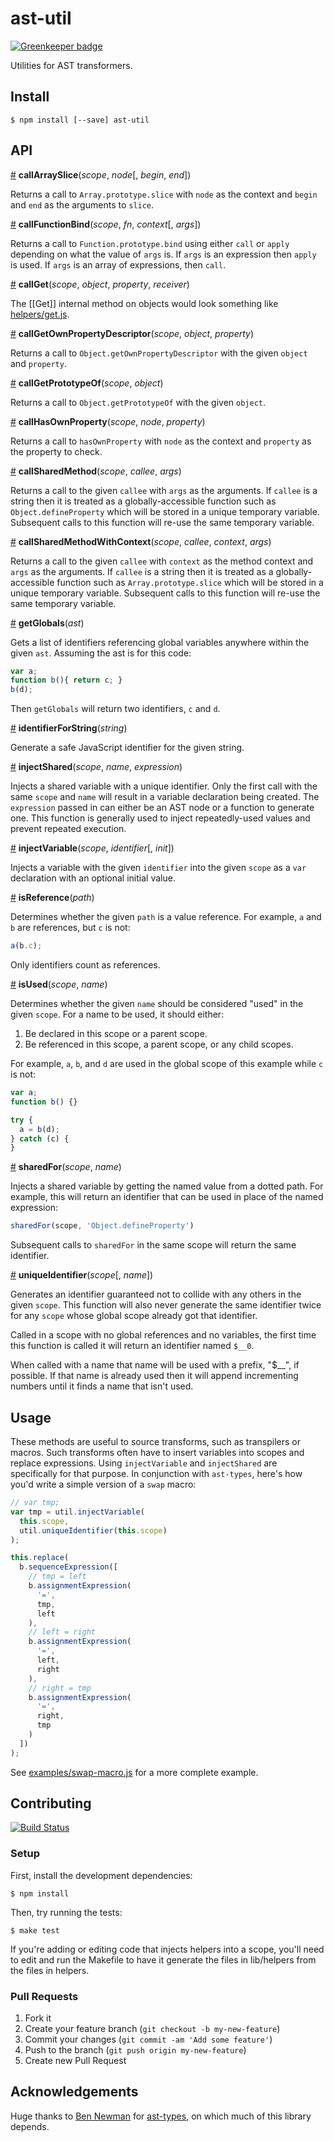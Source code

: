 # ast-util

[![Greenkeeper badge](https://badges.greenkeeper.io/eventualbuddha/ast-util.svg)](https://greenkeeper.io/)

Utilities for AST transformers.

## Install

```
$ npm install [--save] ast-util
```

## API

<a name="callArraySlice" href="#user-content-callArraySlice">#</a> <b>callArraySlice</b>(<i>scope</i>, <i>node</i>[, <i>begin</i>, <i>end</i>])

Returns a call to `Array.prototype.slice` with `node` as the context and
`begin` and `end` as the arguments to `slice`.


<a name="callFunctionBind" href="#user-content-callFunctionBind">#</a> <b>callFunctionBind</b>(<i>scope</i>, <i>fn</i>, <i>context</i>[, <i>args</i>])

Returns a call to `Function.prototype.bind` using either `call` or `apply`
depending on what the value of `args` is. If `args` is an expression then
`apply` is used. If `args` is an array of expressions, then `call`.


<a name="callGet" href="#user-content-callGet">#</a> <b>callGet</b>(<i>scope</i>, <i>object</i>, <i>property</i>, <i>receiver</i>)

The [[Get]] internal method on objects would look something like
[helpers/get.js](helpers/get.js).


<a name="callGetOwnPropertyDescriptor" href="#user-content-callGetOwnPropertyDescriptor">#</a> <b>callGetOwnPropertyDescriptor</b>(<i>scope</i>, <i>object</i>, <i>property</i>)

Returns a call to `Object.getOwnPropertyDescriptor` with the given `object` and
`property`.


<a name="callGetPrototypeOf" href="#user-content-callGetPrototypeOf">#</a> <b>callGetPrototypeOf</b>(<i>scope</i>, <i>object</i>)

Returns a call to `Object.getPrototypeOf` with the given `object`.


<a name="callHasOwnProperty" href="#user-content-callHasOwnProperty">#</a> <b>callHasOwnProperty</b>(<i>scope</i>, <i>node</i>, <i>property</i>)

Returns a call to `hasOwnProperty` with `node` as the context and `property` as
the property to check.


<a name="callSharedMethod" href="#user-content-callSharedMethod">#</a> <b>callSharedMethod</b>(<i>scope</i>, <i>callee</i>, <i>args</i>)

Returns a call to the given `callee` with `args` as the arguments. If `callee`
is a string then it is treated as a globally-accessible function such as
`Object.defineProperty` which will be stored in a unique temporary variable.
Subsequent calls to this function will re-use the same temporary variable.


<a name="callSharedMethodWithContext" href="#user-content-callSharedMethodWithContext">#</a> <b>callSharedMethodWithContext</b>(<i>scope</i>, <i>callee</i>, <i>context</i>, <i>args</i>)

Returns a call to the given `callee` with `context` as the method context and
`args` as the arguments. If `callee` is a string then it is treated as a
globally-accessible function such as `Array.prototype.slice` which will be
stored in a unique temporary variable. Subsequent calls to this function will
re-use the same temporary variable.


<a name="getGlobals" href="#user-content-getGlobals">#</a> <b>getGlobals</b>(<i>ast</i>)

Gets a list of identifiers referencing global variables anywhere within the
given `ast`. Assuming the ast is for this code:

```js
var a;
function b(){ return c; }
b(d);
```

Then `getGlobals` will return two identifiers, `c` and `d`.


<a name="identifierForString" href="#user-content-identifierForString">#</a> <b>identifierForString</b>(<i>string</i>)

Generate a safe JavaScript identifier for the given string.


<a name="injectShared" href="#user-content-injectShared">#</a> <b>injectShared</b>(<i>scope</i>, <i>name</i>, <i>expression</i>)

Injects a shared variable with a unique identifier. Only the first call with
the same `scope` and `name` will result in a variable declaration being
created. The `expression` passed in can either be an AST node or a function to
generate one. This function is generally used to inject repeatedly-used values
and prevent repeated execution.


<a name="injectVariable" href="#user-content-injectVariable">#</a> <b>injectVariable</b>(<i>scope</i>, <i>identifier</i>[, <i>init</i>])

Injects a variable with the given `identifier` into the given `scope` as a
`var` declaration with an optional initial value.


<a name="isReference" href="#user-content-isReference">#</a> <b>isReference</b>(<i>path</i>)

Determines whether the given `path` is a value reference. For example, `a` and
`b` are references, but `c` is not:

```js
a(b.c);
```

Only identifiers count as references.


<a name="isUsed" href="#user-content-isUsed">#</a> <b>isUsed</b>(<i>scope</i>, <i>name</i>)

Determines whether the given `name` should be considered "used" in the given
`scope`. For a name to be used, it should either:

  1. Be declared in this scope or a parent scope.
  2. Be referenced in this scope, a parent scope, or any child scopes.

For example, `a`, `b`, and `d` are used in the global scope of this example
while `c` is not:

```js
var a;
function b() {}

try {
  a = b(d);
} catch (c) {
}
```


<a name="sharedFor" href="#user-content-sharedFor">#</a> <b>sharedFor</b>(<i>scope</i>, <i>name</i>)

Injects a shared variable by getting the named value from a dotted path. For
example, this will return an identifier that can be used in place of the named
expression:

```js
sharedFor(scope, 'Object.defineProperty')
```

Subsequent calls to `sharedFor` in the same scope will return the same
identifier.


<a name="uniqueIdentifier" href="#user-content-uniqueIdentifier">#</a> <b>uniqueIdentifier</b>(<i>scope</i>[, <i>name</i>])

Generates an identifier guaranteed not to collide with any others in the given
`scope`. This function will also never generate the same identifier twice for
any `scope` whose global scope already got that identifier.

Called in a scope with no global references and no variables, the first time
this function is called it will return an identifier named `$__0`.

When called with a name that name will be used with a prefix, "$\_\_", if
possible. If that name is already used then it will append incrementing numbers
until it finds a name that isn't used.


## Usage

These methods are useful to source transforms, such as transpilers or macros.
Such transforms often have to insert variables into scopes and replace
expressions. Using `injectVariable` and `injectShared` are specifically for
that purpose. In conjunction with `ast-types`, here's how you'd write a simple
version of a `swap` macro:

```js
// var tmp;
var tmp = util.injectVariable(
  this.scope,
  util.uniqueIdentifier(this.scope)
);

this.replace(
  b.sequenceExpression([
    // tmp = left
    b.assignmentExpression(
      '=',
      tmp,
      left
    ),
    // left = right
    b.assignmentExpression(
      '=',
      left,
      right
    ),
    // right = tmp
    b.assignmentExpression(
      '=',
      right,
      tmp
    )
  ])
);
```

See [examples/swap-macro.js](examples/swap-macro.js) for a more complete
example.

## Contributing

[![Build Status](https://travis-ci.org/eventualbuddha/ast-util.png?branch=master)](https://travis-ci.org/eventualbuddha/ast-util)


### Setup

First, install the development dependencies:

```
$ npm install
```

Then, try running the tests:

```
$ make test
```

If you're adding or editing code that injects helpers into a scope, you'll need
to edit and run the Makefile to have it generate the files in lib/helpers from
the files in helpers.


### Pull Requests

1. Fork it
2. Create your feature branch (`git checkout -b my-new-feature`)
3. Commit your changes (`git commit -am 'Add some feature'`)
4. Push to the branch (`git push origin my-new-feature`)
5. Create new Pull Request


## Acknowledgements

Huge thanks to [Ben Newman][benjamn] for [ast-types][ast-types], on which much
of this library depends.

[benjamn]: https://github.com/benjamn
[ast-types]: https://github.com/benjamn/ast-types
